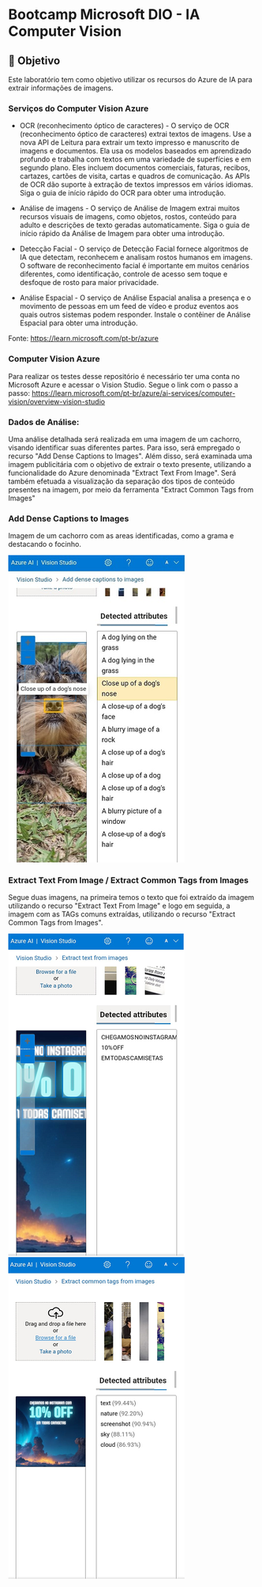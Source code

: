 ﻿# Bootcamp Microsoft DIO - IA Computer Vision

## 🚀 Objetivo
Este laboratório tem como objetivo utilizar os recursos do Azure de IA para extrair informações de imagens.

### Serviços do Computer Vision Azure

* OCR (reconhecimento óptico de caracteres)	- O serviço de OCR (reconhecimento óptico de caracteres) extrai textos de imagens. Use a nova API de Leitura para extrair um texto impresso e manuscrito de imagens e documentos. Ela usa os modelos baseados em aprendizado profundo e trabalha com textos em uma variedade de superfícies e em segundo plano. Eles incluem documentos comerciais, faturas, recibos, cartazes, cartões de visita, cartas e quadros de comunicação. As APIs de OCR dão suporte à extração de textos impressos em vários idiomas. Siga o guia de início rápido do OCR para obter uma introdução.

* Análise de imagens - O serviço de Análise de Imagem extrai muitos recursos visuais de imagens, como objetos, rostos, conteúdo para adulto e descrições de texto geradas automaticamente. Siga o guia de início rápido da Análise de Imagem para obter uma introdução.

* Detecção Facial -	O serviço de Detecção Facial fornece algoritmos de IA que detectam, reconhecem e analisam rostos humanos em imagens. O software de reconhecimento facial é importante em muitos cenários diferentes, como identificação, controle de acesso sem toque e desfoque de rosto para maior privacidade.

* Análise Espacial - O serviço de Análise Espacial analisa a presença e o movimento de pessoas em um feed de vídeo e produz eventos aos quais outros sistemas podem responder. Instale o contêiner de Análise Espacial para obter uma introdução.

Fonte: https://learn.microsoft.com/pt-br/azure

### Computer Vision Azure
Para realizar os testes desse repositório é necessário ter uma conta no Microsoft Azure e acessar o Vision Studio.
Segue o link com o passo a passo:
https://learn.microsoft.com/pt-br/azure/ai-services/computer-vision/overview-vision-studio

### Dados de Análise:

Uma análise detalhada será realizada em uma imagem de um cachorro, visando identificar suas diferentes partes. Para isso, será empregado o recurso "Add Dense Captions to Images". 
Além disso, será examinada uma imagem publicitária com o objetivo de extrair o texto presente, utilizando a funcionalidade do Azure denominada "Extract Text From Image". 
Será também efetuada a visualização da separação dos tipos de conteúdo presentes na imagem, por meio da ferramenta "Extract Common Tags from Images"

### Add Dense Captions to Images

Imagem de um cachorro com as areas identificadas, como a grama e destacando o focinho.

![alt text](https://github.com/AlexandreSato2023/labdio03/blob/main/output/dog_analise.jpg?raw=true)

### Extract Text From Image / Extract Common Tags from Images

Segue duas imagens, na primeira temos o texto que foi extraído da imagem utilizando o recurso "Extract Text From Image" e logo em seguida, a imagem com as TAGs comuns extraídas, utilizando o recurso "Extract Common Tags from Images".

![alt text](https://github.com/AlexandreSato2023/labdio03/blob/main/output/promo_analise2.png?raw=true)
![alt text](https://github.com/AlexandreSato2023/labdio03/blob/main/output/promo_analise1.png?raw=true)
